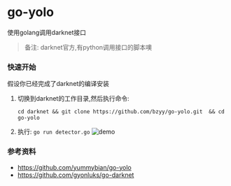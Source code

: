 # go-yolo
使用golang调用darknet接口

>备注: darknet官方,有python调用接口的脚本噢

### 快速开始
假设你已经完成了darknet的编译安装
1. 切换到darknet的工作目录,然后执行命令:
    ```
    cd darknet && git clone https://github.com/bzyy/go-yolo.git  && cd go-yolo
    ```

2. 执行: `go run detector.go`
![demo](https://raw.githubusercontent.com/bzyy/go-yolo/master/demo.gif)

### 参考资料
+ https://github.com/yummybian/go-yolo
+ https://github.com/gyonluks/go-darknet
